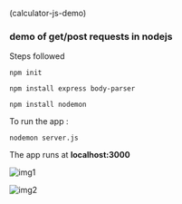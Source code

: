 (calculator-js-demo)
### demo of get/post requests in nodejs <br>
Steps followed <br>

```npm init```<br>

```npm install express body-parser```<br>

```npm install nodemon```<br>

To run the app : <br>

```nodemon server.js```<br>

The app runs at **localhost:3000** 
<br>

![img1](https://github.com/Surajv311/calculator-js-demo/blob/master/images/img1.jpg)<br>

![img2](https://github.com/Surajv311/calculator-js-demo/blob/master/images/img2.jpg)
